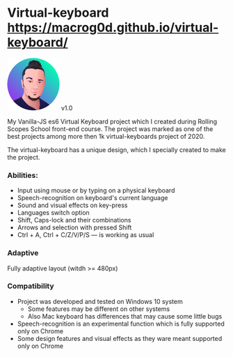 
# Virtual-keyboard https://macrog0d.github.io/virtual-keyboard/

![](https://github.com/macroG0D/virtual-keyboard/blob/virtual-keyboard/assets/favicon.png?raw=true)
v1.0

My Vanilla-JS es6 Virtual Keyboard project which I created during Rolling Scopes School front-end course. The project was marked as one of the best projects among more then 1k virtual-keyboards project of 2020.

The virtual-keyboard has a unique design, which I specially created to make the project.

### Abilities:

- Input using mouse or by typing on a physical keyboard
- Speech-recognition on keyboard's current language
- Sound and visual effects on key-press
- Languages switch option
- Shift, Caps-lock and their combinations
- Arrows and selection with pressed Shift
- Ctrl + A, Ctrl + C/Z/V/P/S — is working as usual

### Adaptive

Fully adaptive layout (witdh >= 480px)

### Compatibility

- Project was developed and tested on Windows 10 system
  - Some features may be different on other systems
  - Also Mac keyboard has differences that may cause some little bugs
- Speech-recognition is an experimental function which is fully supported only on Chrome
- Some design features and visual effects as they ware meant supported only on Chrome
